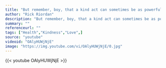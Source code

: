 ```yaml
---
title: "But remember, boy, that a kind act can sometimes be as powerful as a sword."
author: "Rick Riordan"
description: "But remember, boy, that a kind act can sometimes be as powerful as a sword. - Rick Riordan quotes from GetInspired365.com"
summary: ""
referenceurl: ""
tags: ["Health","Kindness","Love",]
source: "youtube"
videoid: "OAlyHUWjNjE"
image: "https://img.youtube.com/vi/OAlyHUWjNjE/0.jpg"
---
```


{{< youtube OAlyHUWjNjE >}}
